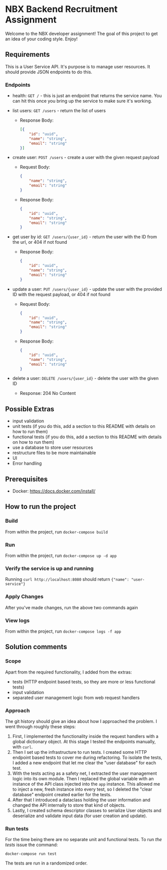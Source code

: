# NBX Backend Recruitment Assignment

Welcome to the NBX developer assignment! The goal of this project to get an idea of your coding style. Enjoy!

## Requirements

This is a User Service API. It's purpose is to manage user resources. It should provide JSON endpoints to do this.

### Endpoints

- health: `GET /` - this is just an endpoint that returns the service name. You can hit this once you bring up the service to make sure it's working.
- list users: `GET /users` - return the list of users
  - Response Body:

    ```json
    [{
        "id": "uuid",
        "name": "string",
        "email": "string"
    }]
    ```

- create user: `POST /users` - create a user with the given request payload
  - Request Body:

    ```json
    {
        "name": "string",
        "email": "string"
    }
    ```

  - Response Body:

    ```json
    {
        "id": "uuid",
        "name": "string",
        "email": "string"
    }
    ```

- get user by id: `GET /users/{user_id}` - return the user with the ID from the url, or 404 if not found
  - Response Body:

    ```json
    {
        "id": "uuid",
        "name": "string",
        "email": "string"
    }
    ```

- update a user: `PUT /users/{user_id}` - update the user with the provided ID with the request payload, or 404 if not found
  - Request Body:

    ```json
    {
        "id": "uuid",
        "name": "string",
        "email": "string"
    }
    ```

  - Response Body:

    ```json
    {
        "id": "uuid",
        "name": "string",
        "email": "string"
    }
    ```

- delete a user: `DELETE /users/{user_id}` - delete the user with the given ID
  - Response: 204 No Content

## Possible Extras

- input validation
- unit tests (if you do this, add a section to this README with details on how to run them)
- functional tests (if you do this, add a section to this README with details on how to run them)
- use a database to store user resources
- restructure files to be more maintainable
- UI
- Error handling

## Prerequisites

- Docker: https://docs.docker.com/install/

## How to run the project

### Build

From within the project, run `docker-compose build`

### Run

From within the project, run `docker-compose up -d app`

### Verify the service is up and running

Running `curl http://localhost:8080` should return `{"name": "user-service"}`

### Apply Changes

After you've made changes, run the above two commands again

### View logs

From within the project, run `docker-compose logs -f app`

## Solution comments

### Scope

Apart from the required functionality, I added from the extras:
- tests (HTTP endpoint based tests, so they are more or less functional tests)
- input validation
- separated user management logic from web request handlers

### Approach

The git history should give an idea about how I approached the problem. I went through
roughly these steps:

1. First, I implemented the functionality inside the request handlers with a global dictionary
object. At this stage I tested the endpoints manually, with `curl`.
2. Then I set up the infrastructure to run tests. I created some HTTP endpoint
based tests to cover me during refactoring. To isolate the tests, I added a
new endpoint that let me clear the "user database" for each test.
3. With the tests acting as a safety net, I extracted the user management logic
into its own module. Then I replaced the global variable with an instance of the
API class injected into the `app` instance. This allowed me to inject a new,
fresh instance into every test, so I deleted the "clear database" endpoint created
earlier for the tests.
4. After that I introduced a dataclass holding the user information and changed
the API internally to store that kind of objects.
5. Lastly, I created schema descriptor classes to serialize User objects and
deserialize and validate input data (for user creation and update).

### Run tests

For the time being there are no separate unit and functional tests. To run
_the tests_ issue the command:
```
docker-compose run test
```

The tests are run in a randomized order.
